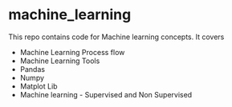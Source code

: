 # machine_learning

This repo contains code for Machine learning concepts. It covers

- Machine Learning Process flow
- Machine Learning Tools
- Pandas
- Numpy
- Matplot Lib
- Machine learning - Supervised and Non Supervised
